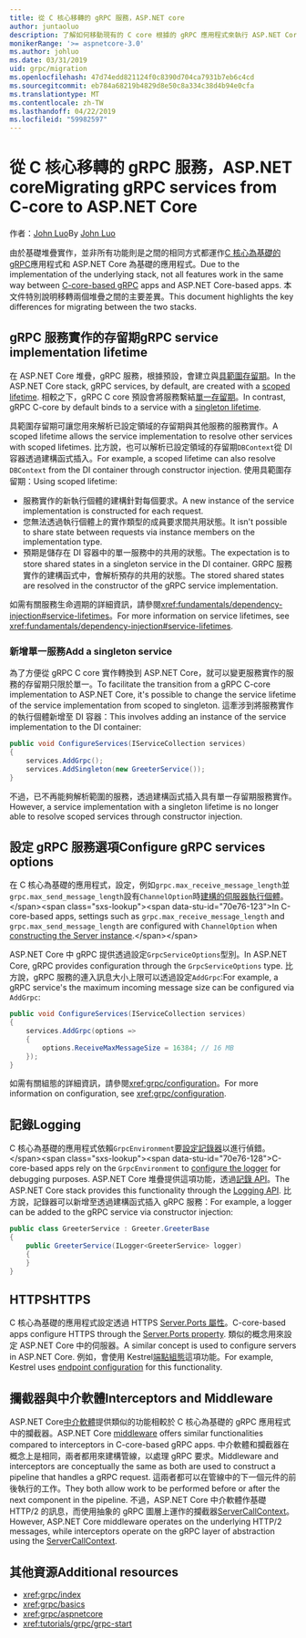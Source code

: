 ```yaml
---
title: 從 C 核心移轉的 gRPC 服務，ASP.NET core
author: juntaoluo
description: 了解如何移動現有的 C core 根據的 gRPC 應用程式來執行 ASP.NET Core 堆疊的頂端。
monikerRange: '>= aspnetcore-3.0'
ms.author: johluo
ms.date: 03/31/2019
uid: grpc/migration
ms.openlocfilehash: 47d74edd821124f0c8390d704ca7931b7eb6c4cd
ms.sourcegitcommit: eb784a68219b4829d8e50c8a334c38d4b94e0cfa
ms.translationtype: MT
ms.contentlocale: zh-TW
ms.lasthandoff: 04/22/2019
ms.locfileid: "59982597"
---
```

# <a name="migrating-grpc-services-from-c-core-to-aspnet-core"></a><span data-ttu-id="70e76-103">從 C 核心移轉的 gRPC 服務，ASP.NET core</span><span class="sxs-lookup"><span data-stu-id="70e76-103">Migrating gRPC services from C-core to ASP.NET Core</span></span>

<span data-ttu-id="70e76-104">作者：[John Luo](https://github.com/juntaoluo)</span><span class="sxs-lookup"><span data-stu-id="70e76-104">By [John Luo](https://github.com/juntaoluo)</span></span>

<span data-ttu-id="70e76-105">由於基礎堆疊實作，並非所有功能則是之間的相同方式都運作[C 核心為基礎的 gRPC](https://grpc.io/blog/grpc-stacks)應用程式和 ASP.NET Core 為基礎的應用程式。</span><span class="sxs-lookup"><span data-stu-id="70e76-105">Due to the implementation of the underlying stack, not all features work in the same way between [C-core-based gRPC](https://grpc.io/blog/grpc-stacks) apps and ASP.NET Core-based apps.</span></span> <span data-ttu-id="70e76-106">本文件特別說明移轉兩個堆疊之間的主要差異。</span><span class="sxs-lookup"><span data-stu-id="70e76-106">This document highlights the key differences for migrating between the two stacks.</span></span>

## <a name="grpc-service-implementation-lifetime"></a><span data-ttu-id="70e76-107">gRPC 服務實作的存留期</span><span class="sxs-lookup"><span data-stu-id="70e76-107">gRPC service implementation lifetime</span></span>

<span data-ttu-id="70e76-108">在 ASP.NET Core 堆疊，gRPC 服務，根據預設，會建立與[具範圍存留期](xref:fundamentals/dependency-injection#service-lifetimes)。</span><span class="sxs-lookup"><span data-stu-id="70e76-108">In the ASP.NET Core stack, gRPC services, by default, are created with a [scoped lifetime](xref:fundamentals/dependency-injection#service-lifetimes).</span></span> <span data-ttu-id="70e76-109">相較之下，gRPC C core 預設會將服務繫結[單一存留期](xref:fundamentals/dependency-injection#service-lifetimes)。</span><span class="sxs-lookup"><span data-stu-id="70e76-109">In contrast, gRPC C-core by default binds to a service with a [singleton lifetime](xref:fundamentals/dependency-injection#service-lifetimes).</span></span>

<span data-ttu-id="70e76-110">具範圍存留期可讓您用來解析已設定領域的存留期與其他服務的服務實作。</span><span class="sxs-lookup"><span data-stu-id="70e76-110">A scoped lifetime allows the service implementation to resolve other services with scoped lifetimes.</span></span> <span data-ttu-id="70e76-111">比方說，也可以解析已設定領域的存留期`DBContext`從 DI 容器透過建構函式插入。</span><span class="sxs-lookup"><span data-stu-id="70e76-111">For example, a scoped lifetime can also resolve `DBContext` from the DI container through constructor injection.</span></span> <span data-ttu-id="70e76-112">使用具範圍存留期：</span><span class="sxs-lookup"><span data-stu-id="70e76-112">Using scoped lifetime:</span></span>

* <span data-ttu-id="70e76-113">服務實作的新執行個體的建構針對每個要求。</span><span class="sxs-lookup"><span data-stu-id="70e76-113">A new instance of the service implementation is constructed for each request.</span></span>
* <span data-ttu-id="70e76-114">您無法透過執行個體上的實作類型的成員要求間共用狀態。</span><span class="sxs-lookup"><span data-stu-id="70e76-114">It isn't possible to share state between requests via instance members on the implementation type.</span></span>
* <span data-ttu-id="70e76-115">預期是儲存在 DI 容器中的單一服務中的共用的狀態。</span><span class="sxs-lookup"><span data-stu-id="70e76-115">The expectation is to store shared states in a singleton service in the DI container.</span></span> <span data-ttu-id="70e76-116">GRPC 服務實作的建構函式中，會解析預存的共用的狀態。</span><span class="sxs-lookup"><span data-stu-id="70e76-116">The stored shared states are resolved in the constructor of the gRPC service implementation.</span></span>

<span data-ttu-id="70e76-117">如需有關服務生命週期的詳細資訊，請參閱<xref:fundamentals/dependency-injection#service-lifetimes>。</span><span class="sxs-lookup"><span data-stu-id="70e76-117">For more information on service lifetimes, see <xref:fundamentals/dependency-injection#service-lifetimes>.</span></span>

### <a name="add-a-singleton-service"></a><span data-ttu-id="70e76-118">新增單一服務</span><span class="sxs-lookup"><span data-stu-id="70e76-118">Add a singleton service</span></span>

<span data-ttu-id="70e76-119">為了方便從 gRPC C core 實作轉換到 ASP.NET Core，就可以變更服務實作的服務的存留期只限於單一。</span><span class="sxs-lookup"><span data-stu-id="70e76-119">To facilitate the transition from a gRPC C-core implementation to ASP.NET Core, it's possible to change the service lifetime of the service implementation from scoped to singleton.</span></span> <span data-ttu-id="70e76-120">這牽涉到將服務實作的執行個體新增至 DI 容器：</span><span class="sxs-lookup"><span data-stu-id="70e76-120">This involves adding an instance of the service implementation to the DI container:</span></span>

```csharp
public void ConfigureServices(IServiceCollection services)
{
    services.AddGrpc();
    services.AddSingleton(new GreeterService());
}
```

<span data-ttu-id="70e76-121">不過，已不再能夠解析範圍的服務，透過建構函式插入具有單一存留期服務實作。</span><span class="sxs-lookup"><span data-stu-id="70e76-121">However, a service implementation with a singleton lifetime is no longer able to resolve scoped services through constructor injection.</span></span>

## <a name="configure-grpc-services-options"></a><span data-ttu-id="70e76-122">設定 gRPC 服務選項</span><span class="sxs-lookup"><span data-stu-id="70e76-122">Configure gRPC services options</span></span>

<span data-ttu-id="70e76-123">在 C 核心為基礎的應用程式，設定，例如`grpc.max_receive_message_length`並`grpc.max_send_message_length`設有`ChannelOption`時[建構的伺服器執行個體](https://grpc.io/grpc/csharp/api/Grpc.Core.Server.html#Grpc_Core_Server__ctor_System_Collections_Generic_IEnumerable_Grpc_Core_ChannelOption__)。</span><span class="sxs-lookup"><span data-stu-id="70e76-123">In C-core-based apps, settings such as `grpc.max_receive_message_length` and `grpc.max_send_message_length` are configured with `ChannelOption` when [constructing the Server instance](https://grpc.io/grpc/csharp/api/Grpc.Core.Server.html#Grpc_Core_Server__ctor_System_Collections_Generic_IEnumerable_Grpc_Core_ChannelOption__).</span></span>

<span data-ttu-id="70e76-124">ASP.NET Core 中 gRPC 提供透過設定`GrpcServiceOptions`型別。</span><span class="sxs-lookup"><span data-stu-id="70e76-124">In ASP.NET Core, gRPC provides configuration through the `GrpcServiceOptions` type.</span></span> <span data-ttu-id="70e76-125">比方說，gRPC 服務的連入訊息大小上限可以透過設定`AddGrpc`:</span><span class="sxs-lookup"><span data-stu-id="70e76-125">For example, a gRPC service's the maximum incoming message size can be configured via `AddGrpc`:</span></span>

```csharp
public void ConfigureServices(IServiceCollection services)
{
    services.AddGrpc(options =>
    {
        options.ReceiveMaxMessageSize = 16384; // 16 MB
    });
}
```

<span data-ttu-id="70e76-126">如需有關組態的詳細資訊，請參閱<xref:grpc/configuration>。</span><span class="sxs-lookup"><span data-stu-id="70e76-126">For more information on configuration, see <xref:grpc/configuration>.</span></span>

## <a name="logging"></a><span data-ttu-id="70e76-127">記錄</span><span class="sxs-lookup"><span data-stu-id="70e76-127">Logging</span></span>

<span data-ttu-id="70e76-128">C 核心為基礎的應用程式依賴`GrpcEnvironment`要[設定記錄器](https://grpc.io/grpc/csharp/api/Grpc.Core.GrpcEnvironment.html?q=size#Grpc_Core_GrpcEnvironment_SetLogger_Grpc_Core_Logging_ILogger_)以進行偵錯。</span><span class="sxs-lookup"><span data-stu-id="70e76-128">C-core-based apps rely on the `GrpcEnvironment` to [configure the logger](https://grpc.io/grpc/csharp/api/Grpc.Core.GrpcEnvironment.html?q=size#Grpc_Core_GrpcEnvironment_SetLogger_Grpc_Core_Logging_ILogger_) for debugging purposes.</span></span> <span data-ttu-id="70e76-129">ASP.NET Core 堆疊提供這項功能，透過[記錄 API](xref:fundamentals/logging/index)。</span><span class="sxs-lookup"><span data-stu-id="70e76-129">The ASP.NET Core stack provides this functionality through the [Logging API](xref:fundamentals/logging/index).</span></span> <span data-ttu-id="70e76-130">比方說，記錄器可以新增至透過建構函式插入 gRPC 服務：</span><span class="sxs-lookup"><span data-stu-id="70e76-130">For example, a logger can be added to the gRPC service via constructor injection:</span></span>

```csharp
public class GreeterService : Greeter.GreeterBase
{
    public GreeterService(ILogger<GreeterService> logger)
    {
    }
}
```

## <a name="https"></a><span data-ttu-id="70e76-131">HTTPS</span><span class="sxs-lookup"><span data-stu-id="70e76-131">HTTPS</span></span>

<span data-ttu-id="70e76-132">C 核心為基礎的應用程式設定透過 HTTPS [Server.Ports 屬性](https://grpc.io/grpc/csharp/api/Grpc.Core.Server.html#Grpc_Core_Server_Ports)。</span><span class="sxs-lookup"><span data-stu-id="70e76-132">C-core-based apps configure HTTPS through the [Server.Ports property](https://grpc.io/grpc/csharp/api/Grpc.Core.Server.html#Grpc_Core_Server_Ports).</span></span> <span data-ttu-id="70e76-133">類似的概念用來設定 ASP.NET Core 中的伺服器。</span><span class="sxs-lookup"><span data-stu-id="70e76-133">A similar concept is used to configure servers in ASP.NET Core.</span></span> <span data-ttu-id="70e76-134">例如，會使用 Kestrel[端點組態](xref:fundamentals/servers/kestrel#endpoint-configuration)這項功能。</span><span class="sxs-lookup"><span data-stu-id="70e76-134">For example, Kestrel uses [endpoint configuration](xref:fundamentals/servers/kestrel#endpoint-configuration) for this functionality.</span></span>

## <a name="interceptors-and-middleware"></a><span data-ttu-id="70e76-135">攔截器與中介軟體</span><span class="sxs-lookup"><span data-stu-id="70e76-135">Interceptors and Middleware</span></span>

<span data-ttu-id="70e76-136">ASP.NET Core[中介軟體](xref:fundamentals/middleware/index)提供類似的功能相較於 C 核心為基礎的 gRPC 應用程式中的攔截器。</span><span class="sxs-lookup"><span data-stu-id="70e76-136">ASP.NET Core [middleware](xref:fundamentals/middleware/index) offers similar functionalities compared to interceptors in C-core-based gRPC apps.</span></span> <span data-ttu-id="70e76-137">中介軟體和攔截器在概念上是相同，兩者都用來建構管線，以處理 gRPC 要求。</span><span class="sxs-lookup"><span data-stu-id="70e76-137">Middleware and interceptors are conceptually the same as both are used to construct a pipeline that handles a gRPC request.</span></span> <span data-ttu-id="70e76-138">這兩者都可以在管線中的下一個元件的前後執行的工作。</span><span class="sxs-lookup"><span data-stu-id="70e76-138">They both allow work to be performed before or after the next component in the pipeline.</span></span> <span data-ttu-id="70e76-139">不過，ASP.NET Core 中介軟體作基礎 HTTP/2 的訊息，而使用抽象的 gRPC 圖層上運作的攔截器[ServerCallContext](https://grpc.io/grpc/csharp/api/Grpc.Core.ServerCallContext.html)。</span><span class="sxs-lookup"><span data-stu-id="70e76-139">However, ASP.NET Core middleware operates on the underlying HTTP/2 messages, while interceptors operate on the gRPC layer of abstraction using the [ServerCallContext](https://grpc.io/grpc/csharp/api/Grpc.Core.ServerCallContext.html).</span></span>

## <a name="additional-resources"></a><span data-ttu-id="70e76-140">其他資源</span><span class="sxs-lookup"><span data-stu-id="70e76-140">Additional resources</span></span>

* <xref:grpc/index>
* <xref:grpc/basics>
* <xref:grpc/aspnetcore>
* <xref:tutorials/grpc/grpc-start>
